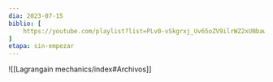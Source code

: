 ```yaml
---
dia: 2023-07-15
biblio: [
	https://youtube.com/playlist?list=PLv0-vSkgrxj_Uv65oZV9ilrWZ2xUNbaw8,
]
etapa: sin-empezar
---
```










![[Lagrangain mechanics/index#Archivos]]